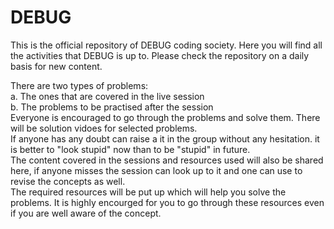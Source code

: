 # DEBUG
<p>
This is the official repository of DEBUG coding society. Here you will find all the activities that DEBUG is up to. Please check the repository on a daily basis for new content.
</p>
<p>
There are two types of problems:<br>
a. The ones that are covered in the live session<br> 
b. The problems to be practised after the session<br>
Everyone is encouraged to go through the problems and solve them. There will be solution vidoes for selected problems.<br>
If anyone has any doubt can raise a it in the group without any hesitation. it is better to "look stupid" now than to be "stupid" in future.<br>
The content covered in the sessions and resources used will also be shared here, if anyone misses the session can look up to it and one can use to revise the concepts as well.<br>
The required resources will be put up which will help you solve the problems. It is highly encourged for you to go through these resources even if you  are well aware of the concept.<br>
</p>
